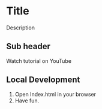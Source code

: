 # Title

Description

## Sub header

Watch tutorial on YouTube

## Local Development

1. Open Index.html in your browser
2. Have fun.